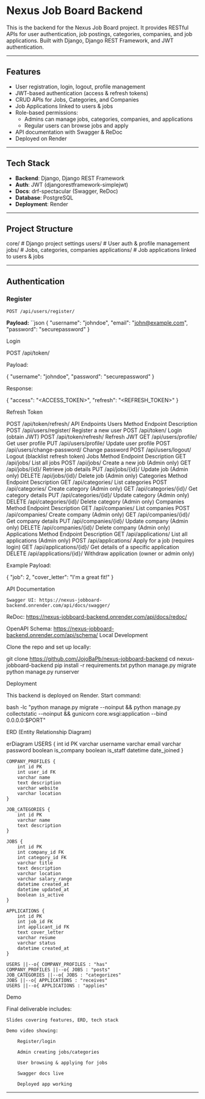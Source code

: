 # Nexus Job Board Backend

This is the backend for the Nexus Job Board project. It provides RESTful APIs for user authentication, job postings, categories, companies, and job applications. Built with Django, Django REST Framework, and JWT authentication.

---

## Features

- User registration, login, logout, profile management
- JWT-based authentication (access & refresh tokens)
- CRUD APIs for Jobs, Categories, and Companies
- Job Applications linked to users & jobs
- Role-based permissions:
  - Admins can manage jobs, categories, companies, and applications
  - Regular users can browse jobs and apply
- API documentation with Swagger & ReDoc
- Deployed on Render

---

## Tech Stack

- **Backend**: Django, Django REST Framework
- **Auth**: JWT (djangorestframework-simplejwt)
- **Docs**: drf-spectacular (Swagger, ReDoc)
- **Database**: PostgreSQL
- **Deployment**: Render

---

## Project Structure

core/ # Django project settings
users/ # User auth & profile management
jobs/ # Jobs, categories, companies
applications/ # Job applications linked to users & jobs


---

## Authentication

### Register
`POST /api/users/register/`

**Payload:**
``json
{
  "username": "johndoe",
  "email": "john@example.com",
  "password": "securepassword"
}

Login

POST /api/token/

Payload:

{
  "username": "johndoe",
  "password": "securepassword"
}

Response:

{
  "access": "<ACCESS_TOKEN>",
  "refresh": "<REFRESH_TOKEN>"
}

Refresh Token

POST /api/token/refresh/
API Endpoints
Users
Method	Endpoint	Description
POST	/api/users/register/	Register a new user
POST	/api/token/	Login (obtain JWT)
POST	/api/token/refresh/	Refresh JWT
GET	/api/users/profile/	Get user profile
PUT	/api/users/profile/	Update user profile
POST	/api/users/change-password/	Change password
POST	/api/users/logout/	Logout (blacklist refresh token)
Jobs
Method	Endpoint	Description
GET	/api/jobs/	List all jobs
POST	/api/jobs/	Create a new job (Admin only)
GET	/api/jobs/{id}/	Retrieve job details
PUT	/api/jobs/{id}/	Update job (Admin only)
DELETE	/api/jobs/{id}/	Delete job (Admin only)
Categories
Method	Endpoint	Description
GET	/api/categories/	List categories
POST	/api/categories/	Create category (Admin only)
GET	/api/categories/{id}/	Get category details
PUT	/api/categories/{id}/	Update category (Admin only)
DELETE	/api/categories/{id}/	Delete category (Admin only)
Companies
Method	Endpoint	Description
GET	/api/companies/	List companies
POST	/api/companies/	Create company (Admin only)
GET	/api/companies/{id}/	Get company details
PUT	/api/companies/{id}/	Update company (Admin only)
DELETE	/api/companies/{id}/	Delete company (Admin only)
Applications
Method	Endpoint	Description
GET	/api/applications/	List all applications (Admin only)
POST	/api/applications/	Apply for a job (requires login)
GET	/api/applications/{id}/	Get details of a specific application
DELETE	/api/applications/{id}/	Withdraw application (owner or admin only)

Example Payload:

{
  "job": 2,
  "cover_letter": "I'm a great fit!"
}

API Documentation

    Swagger UI: https://nexus-jobboard-backend.onrender.com/api/docs/swagger/

ReDoc: https://nexus-jobboard-backend.onrender.com/api/docs/redoc/

OpenAPI Schema: https://nexus-jobboard-backend.onrender.com/api/schema/
Local Development

Clone the repo and set up locally:

git clone https://github.com/JojoBaPb/nexus-jobboard-backend
cd nexus-jobboard-backend
pip install -r requirements.txt
python manage.py migrate
python manage.py runserver

Deployment

This backend is deployed on Render.
Start command:

bash -lc "python manage.py migrate --noinput && python manage.py collectstatic --noinput && gunicorn core.wsgi:application --bind 0.0.0.0:$PORT"

ERD (Entity Relationship Diagram)

erDiagram
    USERS {
        int id PK
        varchar username
        varchar email
        varchar password
        boolean is_company
        boolean is_staff
        datetime date_joined
    }

    COMPANY_PROFILES {
        int id PK
        int user_id FK
        varchar name
        text description
        varchar website
        varchar location
    }

    JOB_CATEGORIES {
        int id PK
        varchar name
        text description
    }

    JOBS {
        int id PK
        int company_id FK
        int category_id FK
        varchar title
        text description
        varchar location
        varchar salary_range
        datetime created_at
        datetime updated_at
        boolean is_active
    }

    APPLICATIONS {
        int id PK
        int job_id FK
        int applicant_id FK
        text cover_letter
        varchar resume
        varchar status
        datetime created_at
    }

    USERS ||--o{ COMPANY_PROFILES : "has"
    COMPANY_PROFILES ||--o{ JOBS : "posts"
    JOB_CATEGORIES ||--o{ JOBS : "categorizes"
    JOBS ||--o{ APPLICATIONS : "receives"
    USERS ||--o{ APPLICATIONS : "applies"

Demo

Final deliverable includes:

    Slides covering features, ERD, tech stack

    Demo video showing:

        Register/login

        Admin creating jobs/categories

        User browsing & applying for jobs

        Swagger docs live

        Deployed app working


---
